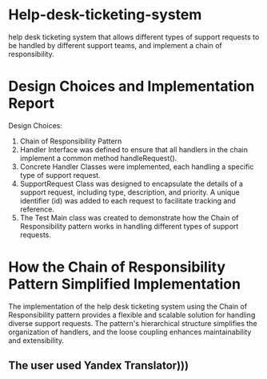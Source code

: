 # Help-desk-ticketing-system
help desk ticketing system that allows different types of support requests to be handled by different support teams, and implement a chain of responsibility.

# Design Choices and Implementation Report
Design Choices:
1. Chain of Responsibility Pattern
2. Handler Interface was defined to ensure that all handlers in the chain implement a common method handleRequest(). 
3. Concrete Handler Classes were implemented, each handling a specific type of support request. 
4. SupportRequest Class was designed to encapsulate the details of a support request, including type, description, and priority. A unique identifier (id) was added to each request to facilitate tracking and reference.
5. The Test Main class was created to demonstrate how the Chain of Responsibility pattern works in handling different types of support requests.

# How the Chain of Responsibility Pattern Simplified Implementation
The implementation of the help desk ticketing system using the Chain of Responsibility pattern provides a flexible and scalable solution for handling diverse support requests. The pattern's hierarchical structure simplifies the organization of handlers, and the loose coupling enhances maintainability and extensibility. 

## The user used Yandex Translator)))
